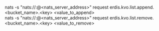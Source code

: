 nats -s "nats://<username>:<passowrd>@<nats_server_address>" request erdis.kvo.list.append.<bucket_name>.\<key> <value_to_append>
<br>
nats -s "nats://<username>:<passowrd>@<nats_server_address>" request erdis.kvo.list.remove.<bucket_name>.\<key> <value_to_remove>
